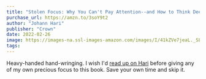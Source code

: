 ```yaml
---
title: "Stolen Focus: Why You Can't Pay Attention--and How to Think Deeply Again"
purchase_url: https://amzn.to/3soY9t2
author: "Johann Hari"
publisher: "Crown"
date: 2022-02-26
image: https://images-na.ssl-images-amazon.com/images/I/41kZVe7jeaL._SL75_.jpg
tags:
---
```


Heavy-handed hand-wringing. I wish I'd [read up on Hari](https://en.wikipedia.org/wiki/Johann_Hari) before giving any of my own precious focus to this book. Save your own time and skip it.
